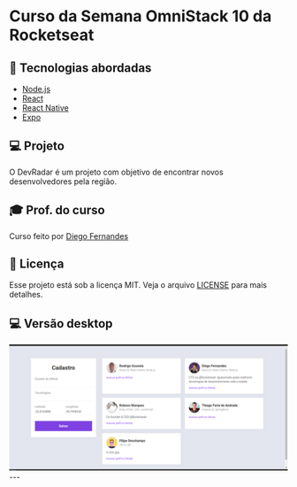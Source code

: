 # Curso da Semana OmniStack 10 da Rocketseat

## :rocket: Tecnologias abordadas
- [Node.js](https://nodejs.org/en/)
- [React](https://reactjs.org)
- [React Native](https://facebook.github.io/react-native/)
- [Expo](https://expo.io/)

## :computer: Projeto

O DevRadar é um projeto com objetivo de encontrar novos desenvolvedores pela região.

## :mortar_board: Prof. do curso

Curso feito por [Diego Fernandes](https://github.com/diego3g)

## :memo: Licença

Esse projeto está sob a licença MIT. Veja o arquivo [LICENSE](LICENSE.md) para mais detalhes.

## :computer: Versão desktop

<img src="./snapshot/snapshot1.png" />
---

